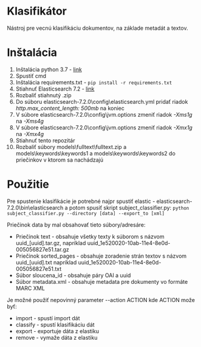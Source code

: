 # Klasifikátor

Nástroj pre vecnú klasifikáciu dokumentov, na základe metadát a textov.

# Inštalácia


1. Inštalácia python 3.7 - [link](https://www.python.org/downloads/)
2. Spustiť cmd
3. Inštalácia requirements.txt - `pip install -r requirements.txt`
4. Stiahnuť Elasticsearch 7.2 - [link](https://www.elastic.co/downloads/past-releases/elasticsearch-7-2-0)
5. Rozbaliť stiahnutý .zip
6. Do súboru elasticsearch-7.2.0\config\elasticsearch.yml pridať riadok *http.max_content_length: 500mb* na koniec
7. V súbore elasticsearch-7.2.0\config\jvm.options zmeniť riadok *-Xms1g* na *-Xms4g*
8. V súbore elasticsearch-7.2.0\config\jvm.options zmeniť riadok *-Xmx1g* na *-Xmx4g*
9. Stiahnuť tento repozitár
10. Rozbaliť súbory models\fulltext\fulltext.zip a models\keywords\keywords1 a models\keywords\keywords2 do priečinkov v ktorom sa nachádzajú


# Použitie

Pre spustenie klasifikácie je potrebné najpr spustiť elastic - elasticsearch-7.2.0\bin\elasticsearch a potom spusiť skript subject_classifier.py:
`python subject_classifier.py --directory [data] --export_to [xml]`

Priečinok data by mal obsahovať tieto súbory/adresáre:

- Priečinok text - obsahuje všetky texty k súborom s názvom uuid_\[uuid\].tar.gz, napríklad uuid_1e520020-10ab-11e4-8e0d-005056827e51.tar.gz
- Priečinok sorted_pages - obsahuje zoradenie strán textov s názvom uuid_\[uuid\].txt napríklad uuid_1e520020-10ab-11e4-8e0d-005056827e51.txt
- Súbor sloucena_id - obsahuje páry OAI a uuid
- Súbor metadata.xml - obsahuje metadata pre dokumenty vo formáte MARC XML

Je možné použiť nepovinný parameter --action ACTION kde ACTION može byť:

- import - spustí import dát
- classify - spustí klasifikáciu dát
- export - exportuje dáta z elastiku
- remove - vymaže dáta z elastiku
